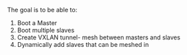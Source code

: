 
The goal is to be able to:
1) Boot a Master
2) Boot multiple slaves
3) Create VXLAN tunnel- mesh between masters and slaves
4) Dynamically add slaves that can be meshed in
